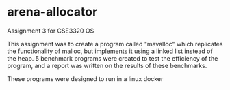 # arena-allocator
Assignment 3 for CSE3320 OS

This assignment was to create a program called "mavalloc" which replicates the functionality of malloc, but implements it using a linked list instead of the heap. 5 benchmark programs were created to test the efficiency of the program, and a report was written on the results of these benchmarks.

These programs were designed to run in a linux docker
